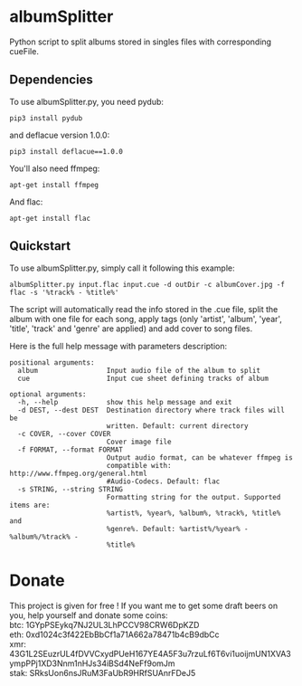 # albumSplitter
Python script to split albums stored in singles files with corresponding cueFile.

## Dependencies
To use albumSplitter.py, you need pydub:

    pip3 install pydub

and deflacue version 1.0.0:

    pip3 install deflacue==1.0.0

You'll also need ffmpeg:

    apt-get install ffmpeg

And flac:

    apt-get install flac

## Quickstart
To use albumSplitter.py, simply call it following this example:

    albumSplitter.py input.flac input.cue -d outDir -c albumCover.jpg -f flac -s '%track% - %title%'

The script will automatically read the info stored in the .cue file, split the album with one file for each song, apply tags (only 'artist', 'album', 'year', 'title', 'track' and 'genre' are applied) and add cover to song files.

Here is the full help message with parameters description:
```
positional arguments:
  album                 Input audio file of the album to split
  cue                   Input cue sheet defining tracks of album

optional arguments:
  -h, --help            show this help message and exit
  -d DEST, --dest DEST  Destination directory where track files will be
                        written. Default: current directory
  -c COVER, --cover COVER
                        Cover image file
  -f FORMAT, --format FORMAT
                        Output audio format, can be whatever ffmpeg is
                        compatible with: http://www.ffmpeg.org/general.html
                        #Audio-Codecs. Default: flac
  -s STRING, --string STRING
                        Formatting string for the output. Supported items are:
                        %artist%, %year%, %album%, %track%, %title% and
                        %genre%. Default: %artist%/%year% - %album%/%track% -
                        %title%
```
# Donate
This project is given for free ! If you want me to get some draft beers on you, help yourself and donate some coins:\
btc: 1GYpPSEykq7NJ2UL3LhPCCV98CRW6DpKZD\
eth: 0xd1024c3f422EbBbCf1a71A662a78471b4cB9dbCc\
xmr: 43G1L2SEuzrUL4fDVVCxydPUeH167YE4A5F3u7rzuLf6T6vi1uoijmUN1XVA3ympPPj1XD3Nnm1nHJs34iBSd4NeFf9omJm\
stak: SRksUon6nsJRuM3FaUbR9HRfSUAnrFDeJ5
